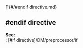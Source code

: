 []{#/#endif directive.md}    
## #endif directive    
**See:**    
:   [#if directive]/DM/preprocessor/if  